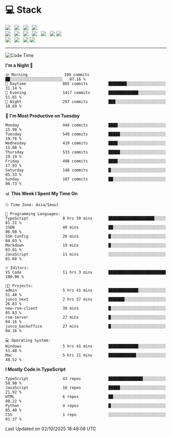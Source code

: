 <h1>💻 Stack</h1>
<div>
 <!-- badge : https://shields.io/ -->
 <!-- icon : https://simpleicons.org/?q=Get -->
 <img src="https://img.shields.io/badge/HTML5-e74c3c?style=flat-square&logo=HTML5&logoColor=white"/> &nbsp 
 <img src="https://img.shields.io/badge/CSS3-0A84FF?style=flat-square&logo=CSS3&logoColor=white"/> &nbsp 
 <img src="https://img.shields.io/badge/JavaScript-FFCD11?style=flat-square&logo=JavaScript&logoColor=white"/> &nbsp 
 <img src="https://img.shields.io/badge/TypeScript-3075C0?style=flat-square&logo=TypeScript&logoColor=white"/>
 <br/>
 <img src="https://img.shields.io/badge/Next-000000?style=flat-square&logo=nextdotjs&logoColor=white"/> &nbsp 
 <img src="https://img.shields.io/badge/React-00BCF6?style=flat-square&logo=React&logoColor=white"/> &nbsp 
 <img src="https://img.shields.io/badge/Redux-764ABC?style=flat-square&logo=Redux&logoColor=white"/> &nbsp
 <img src="https://img.shields.io/badge/Recoil-3578E5?style=flat-square&logo=recoil&logoColor=white"/> &nbsp
 <img src="https://img.shields.io/badge/React-Query-FF4154?style=flat-square&logo=reactquery&logoColor=white"/> &nbsp 
 <img src="https://img.shields.io/badge/styled%2Dcomponents-DB7093?style=flat-square&logo=styled%2Dcomponents&logoColor=white"/>
 <img src="https://img.shields.io/badge/CSS Modules-000000?style=flat-square&logo=CSS Modules&logoColor=white"/> &nbsp 
 <br/>
 <img src="https://img.shields.io/badge/Node-339933?style=flat-square&logo=Node.js&logoColor=white"/> &nbsp 
 <img src="https://img.shields.io/badge/Express-000000?style=flat-square&logo=Express&logoColor=white"/> &nbsp 
 <img src="https://img.shields.io/badge/MongoDB-47A248?style=flat-square&logo=MongoDB&logoColor=white"/>
 <img src="https://img.shields.io/badge/MariaDB-003545?style=flat-square&logo=mariadb&logoColor=white"/>
</div>

<hr>

<!--START_SECTION:waka-->
![Code Time](http://img.shields.io/badge/Code%20Time-2%2C933%20hrs%2056%20mins-blue)

**I'm a Night 🦉** 

```text
🌞 Morning                199 commits         ██░░░░░░░░░░░░░░░░░░░░░░░   07.16 % 
🌆 Daytime                865 commits         ████████░░░░░░░░░░░░░░░░░   31.14 % 
🌃 Evening                1417 commits        █████████████░░░░░░░░░░░░   51.01 % 
🌙 Night                  297 commits         ███░░░░░░░░░░░░░░░░░░░░░░   10.69 % 
```
📅 **I'm Most Productive on Tuesday** 

```text
Monday                   444 commits         ████░░░░░░░░░░░░░░░░░░░░░   15.98 % 
Tuesday                  549 commits         █████░░░░░░░░░░░░░░░░░░░░   19.76 % 
Wednesday                419 commits         ████░░░░░░░░░░░░░░░░░░░░░   15.08 % 
Thursday                 533 commits         █████░░░░░░░░░░░░░░░░░░░░   19.19 % 
Friday                   498 commits         ████░░░░░░░░░░░░░░░░░░░░░   17.93 % 
Saturday                 148 commits         █░░░░░░░░░░░░░░░░░░░░░░░░   05.33 % 
Sunday                   187 commits         ██░░░░░░░░░░░░░░░░░░░░░░░   06.73 % 
```


📊 **This Week I Spent My Time On** 

```text
🕑︎ Time Zone: Asia/Seoul

💬 Programming Languages: 
TypeScript               8 hrs 59 mins       ████████████████████░░░░░   81.31 % 
JSON                     40 mins             ██░░░░░░░░░░░░░░░░░░░░░░░   06.08 % 
SSH Config               26 mins             █░░░░░░░░░░░░░░░░░░░░░░░░   04.03 % 
Markdown                 19 mins             █░░░░░░░░░░░░░░░░░░░░░░░░   03.01 % 
JavaScript               11 mins             ░░░░░░░░░░░░░░░░░░░░░░░░░   01.68 % 

🔥 Editors: 
VS Code                  11 hrs 3 mins       █████████████████████████   100.00 % 

🐱‍💻 Projects: 
admin                    5 hrs 41 mins       █████████████░░░░░░░░░░░░   51.48 % 
junco_next               2 hrs 57 mins       ███████░░░░░░░░░░░░░░░░░░   26.83 % 
new-rsm-client           38 mins             █░░░░░░░░░░░░░░░░░░░░░░░░   05.83 % 
rsm-server               27 mins             █░░░░░░░░░░░░░░░░░░░░░░░░   04.16 % 
junco_backoffice         27 mins             █░░░░░░░░░░░░░░░░░░░░░░░░   04.16 % 

💻 Operating System: 
Windows                  5 hrs 41 mins       █████████████░░░░░░░░░░░░   51.48 % 
Mac                      5 hrs 21 mins       ████████████░░░░░░░░░░░░░   48.52 % 
```

**I Mostly Code in TypeScript** 

```text
TypeScript               43 repos            ███████████████░░░░░░░░░░   58.90 % 
JavaScript               16 repos            █████░░░░░░░░░░░░░░░░░░░░   21.92 % 
HTML                     6 repos             ██░░░░░░░░░░░░░░░░░░░░░░░   08.22 % 
Python                   4 repos             █░░░░░░░░░░░░░░░░░░░░░░░░   05.48 % 
CSS                      1 repo              ░░░░░░░░░░░░░░░░░░░░░░░░░   01.37 % 
```




 Last Updated on 02/10/2025 18:48:08 UTC
<!--END_SECTION:waka-->
